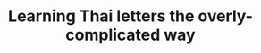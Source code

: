 ---
title: Learning Thai letters the overly-complicated way
categories: 
  - "thai"
  - "language learning"
  - "languages"
excerpt: Learning Thai letters is hard enough - what I if I told you you should learn Sanksrit first too?
hidden: true
---